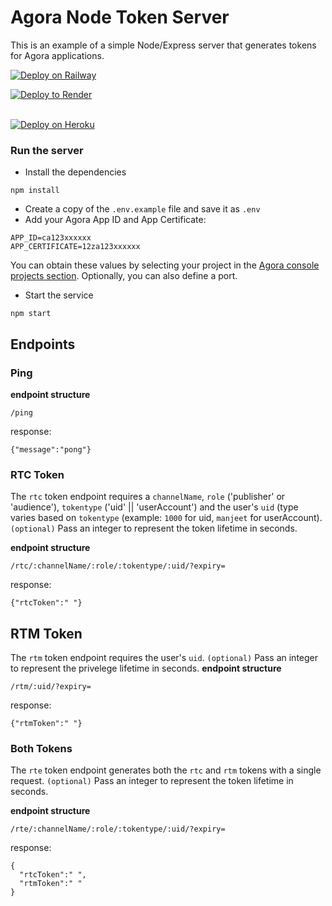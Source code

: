 # Agora Node Token Server
This is an example of a simple Node/Express server that generates tokens for Agora applications. 

[![Deploy on Railway](https://railway.app/button.svg)](https://railway.app/new/template/huuDOY?referralCode=HTPdHX)

<a target="_blank" href="https://render.com/deploy?repo=https://github.com/AgoraIO-Community/Agora-Node-TokenServer">
  <img src="https://render.com/images/deploy-to-render-button.svg" alt="Deploy to Render">
</a>
<br /> <br />

[![Deploy on Heroku](https://www.herokucdn.com/deploy/button.svg)](https://heroku.com/deploy)

### Run the server ###
- Install the dependencies
```node
npm install
```
- Create a copy of the `.env.example` file and save it as `.env`
- Add your Agora App ID and App Certificate:
```
APP_ID=ca123xxxxxx
APP_CERTIFICATE=12za123xxxxxx
```
You can obtain these values by selecting your project in the [Agora console projects section](https://console.agora.io/projects). Optionally, you can also define a port.

- Start the service
```node
npm start
```

## Endpoints ##

### Ping ###
**endpoint structure**
```
/ping
```
response:
``` 
{"message":"pong"} 
```

### RTC Token ###
The `rtc` token endpoint requires a `channelName`, `role` ('publisher' or 'audience'), `tokentype` ('uid' || 'userAccount') and the user's `uid` (type varies based on `tokentype` (example: `1000` for uid, `manjeet` for userAccount). 
`(optional)` Pass an integer to represent the token lifetime in seconds.

**endpoint structure** 
```
/rtc/:channelName/:role/:tokentype/:uid/?expiry=
```

response:
``` 
{"rtcToken":" "} 
```

## RTM Token ##
The `rtm` token endpoint requires the user's `uid`. 
`(optional)` Pass an integer to represent the privelege lifetime in seconds.
**endpoint structure** 
```
/rtm/:uid/?expiry=
```

response:
``` 
{"rtmToken":" "} 
```

### Both Tokens ###
The `rte` token endpoint generates both the `rtc` and `rtm` tokens with a single request.
`(optional)` Pass an integer to represent the token lifetime in seconds.

**endpoint structure** 
```
/rte/:channelName/:role/:tokentype/:uid/?expiry=
```

response:
``` 
{
  "rtcToken":" ",
  "rtmToken":" " 
} 
```
